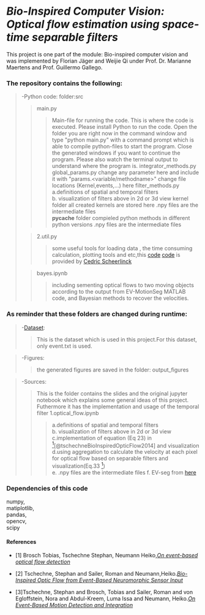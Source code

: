 # *Bio-Inspired Computer Vision:  Optical flow estimation using space-time separable filters*
This project is one part of the module: Bio-inspired computer vision and was implemented by Florian Jäger and Weijie Qi under Prof. Dr. Marianne Maertens and Prof. Guillermo Gallego.   


### The repository contains the following:  

>-Python code:  folder:src
> > main.py
> > > Main-file for running the code.
> > > This is where the code is executed.
> > > Please install Python to run the code.
> > > Open the folder you are right now in the command window and type "python main.py" with a command prompt which is able to compile python-files to start the program.
> > > Close the generated windows if you want to continue the program.
> > > Please also watch the terminal output to understand where the program is.
> > integrator_methods.py
> > global_params.py
> > > change any parameter here and include it with "params.<variable/methodname>"
> > > change file locations (Kernel,events,...) here
> > filter_methods.py
> > > a.definitions of  spatial and temporal filters  
> > > b. visualization of filters above in 2d or 3d view
> > kernel folder
> > >all created kernels are stored here
> > >.npy files are the intermediate files  
> >__pycache__ folder
> > >compieled python methods in different python versions
> > >.npy files are the intermediate files 
>
>>2.util.py
>>>some useful tools for loading data , the time consuming calculation, plotting tools and etc,this 
[code](https://github.com/tub-sgg/Bio_inspired_Optical_flow)
[code](https://github.com/cedric-scheerlinck/jupnote_event_demo)
is provided by [Cedric Scheerlinck](https://www.cedricscheerlinck.com/about/)    
>
>>bayes.ipynb
>>>including sementing optical flows to two moving objects according to the output from EV-MotionSeg MATLAB code, and Bayesian methods to recover the velocities.


### As reminder that these folders are changed during runtime:  

>-[Dataset](http://rpg.ifi.uzh.ch/datasets/davis/slider_far.zip):  
>>This is the dataset which is used in this project.For this dataset, only event.txt is used.

>-Figures:  
>> the generated figures are saved in the folder: output_figures  

>-Sources:
>>This is the folder contains the slides and the original jupyter notebook which explains some general ideas of this project. Futhermore it has the implementation and usage of the temporal filter
> > 1.optical_flow.ipynb
> > > a.definitions of  spatial and temporal filters  
> > > b. visualization of filters above in 2d or 3d view   
>>>c.implementation of equation (Eq 23) in [<sup>1</sup>](#refer-anchor-1)[@tschechneBioInspiredOpticFlow2014] and visualization  
>>>d.using aggregation to calculate the velocity at each pixel for optical flow  based on separable filters and visualization(Eq.33 [<sup>1</sup>](#refer-anchor-1))  
>>>e. .npy files are the intermediate files 
> > >f. EV-seg from 
[here](https://github.com/remindof/EV-MotionSeg)

### Dependencies of this code
numpy,  
matiplotlib,  
pandas,  
opencv,  
scipy

#### References   

<div id="refer-anchor-1"></div>

- [1] Brosch Tobias, Tschechne Stephan, Neumann Heiko,*[On event-based optical flow detection](https://www.frontiersin.org/article/10.3389/fnins.2015.00137)*

<div id="refer-anchor-2"></div>

- [2] Tschechne, Stephan and Sailer, Roman and Neumann,Heiko.*[Bio-Inspired Optic Flow from Event-Based Neuromorphic Sensor Input](https://link.springer.com/chapter/10.1007/978-3-319-11656-3_16)*  

<div id="refer-anchor-3"></div>

- [3]Tschechne, Stephan and Brosch, Tobias and Sailer, Roman and von Egloffstein, Nora and Abdul-Kreem, Luma Issa and Neumann, Heiko.*[On Event-Based Motion Detection and Integration](https://doi.org/10.4108/icst.bict.2014.257904)*
